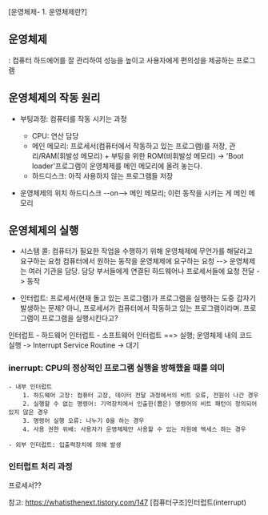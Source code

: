 [운영체제- 1. 운영체제란?]

## 운영체제
: 컴퓨터 하드에어를 잘 관리하여 성능을 높이고 사용자에게 편의성을 제공하는 프로그램

## 운영체제의 작동 원리
- 부팅과정: 컴퓨터를 작동 시키는 과정
	- CPU: 연산 담당
	- 메인 메모리: 프로세서(컴퓨터에서 작동하고 있는 프로그램)를 저장, 관리/RAM(휘발성 메모리) + 부팅을 위한 ROM(비휘발성 메모리) -> 'Boot loader'프로그램이 운영체제를 메인 메모리에 올려 놓는다.
	- 하드디스크: 아직 사용하지 않는 프로그램들 저장

- 운영체제의 위치
하드디스크 --on--> 메인 메모리; 이런 동작을 시키는 게 메인 메모리

## 운영체제의 실행
- 시스템 콜: 컴퓨터가 필요한 작업을 수행하기 위해 운영체제에 무언가를 해달라고 요구하는 요청
컴퓨터에서 원하는 동작을 운영체제에 요구하는 요청
--> 운영체제는 여러 기관을 담당. 담당 부서들에게 연결된 하드웨어나 프로세서들에 요청 전달 -> 동작

- 인터럽트: 프로세서(현재 돌고 있는 프로그램)가 프로그램을 실행하는 도중 갑자기 발생하는 문제?
아니, 프로세서가 컴퓨터에서 작동하고 있는 프로그램이라며. 프로그램이 프로그램을 실행시킨다고?

인터럽트
	- 하드웨어 인터럽트
	- 소프트웨어 인터럽트
==> 실행; 운영체제 내의 코드 실행 -> Interrupt Service Routine -> 대기

### inerrupt: CPU의 정상적인 프로그램 실행을 방해했을 때를 의미
	- 내부 인터럽트
		1. 하드웨어 고장: 컴퓨터 고장, 데이터 전달 과정에서의 비트 오류, 전원이 나간 경우
		2. 실행할 수 없는 명령어: 기억장치에서 인출한(뽑은) 명령어의 비트 패턴이 정의되어 있지 않은 경우
		3. 명령어 실행 오류: 나누기 0을 하는 경우
		4. 사용 권한 위배: 사용자가 운영체제만 사용할 수 있는 자원에 엑세스 하는 경우

	- 외부 인터럽트: 입출력장치에 의해 발생
		

### 인터럽트 처리 과정




프로세서??



참고: https://whatisthenext.tistory.com/147 [컴퓨터구조]인터럽트(interrupt)
